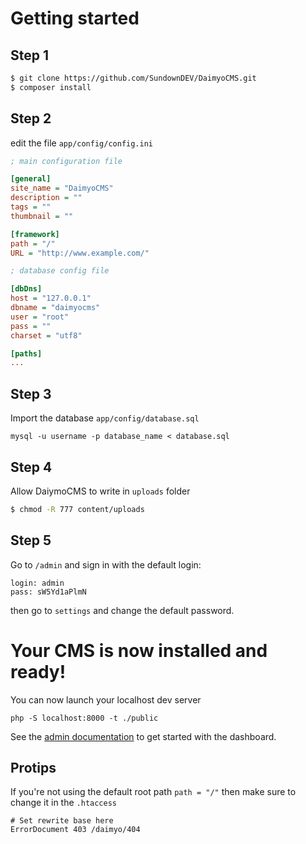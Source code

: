 # Getting started

## Step 1
~~~ bash
$ git clone https://github.com/SundownDEV/DaimyoCMS.git
$ composer install
~~~

## Step 2
edit the file ```app/config/config.ini```

~~~ ini
; main configuration file

[general]
site_name = "DaimyoCMS"
description = ""
tags = ""
thumbnail = ""

[framework]
path = "/"
URL = "http://www.example.com/"

; database config file

[dbDns]
host = "127.0.0.1"
dbname = "daimyocms"
user = "root"
pass = ""
charset = "utf8"

[paths]
...
~~~

## Step 3
Import the database ```app/config/database.sql```

~~~ mysql
mysql -u username -p database_name < database.sql
~~~

## Step 4
Allow DaiymoCMS to write in ```uploads``` folder
~~~ bash
$ chmod -R 777 content/uploads
~~~

## Step 5
Go to ```/admin``` and sign in with the default login:

~~~
login: admin
pass: sW5Yd1aPlmN
~~~

then go to ```settings``` and change the default password.

# Your CMS is now installed and ready!

You can now launch your localhost dev server
~~~
php -S localhost:8000 -t ./public
~~~

See the [admin documentation](/docs/AdminPanel.md) to get started with the dashboard.

## Protips

If you're not using the default root path ```path = "/"``` then make sure to change it in the ```.htaccess```
~~~
# Set rewrite base here
ErrorDocument 403 /daimyo/404
~~~

